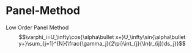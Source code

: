 # Panel-Method
Low Order Panel Method
$$\varphi_i=U_\infty\cos{\alpha\bullet x+}U_\infty\sin{\alpha\bullet y+}\sum_{j=1}^{N}{\frac{\gamma_j}{2\pi}\int_{j}{\ln(r_{ij})ds_j}}$$
